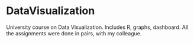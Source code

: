 # DataVisualization
University course on Data Visualization. Includes R, graphs, dashboard.
All the assignments were done in pairs, with my colleague.
